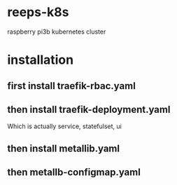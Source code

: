 # reeps-k8s
raspberry pi3b kubernetes cluster

# installation

## first install traefik-rbac.yaml

## then install traefik-deployment.yaml
Which is actually service, statefulset, ui 

## then install metallib.yaml
## then metallb-configmap.yaml
